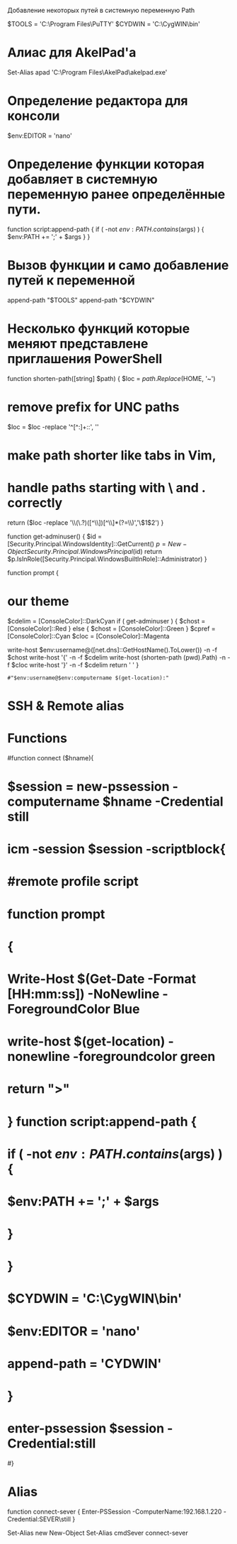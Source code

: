 Добавление некоторых путей в системную переменную Path

$TOOLS = 'C:\Program Files\PuTTY'
$CYDWIN = 'C:\CygWIN\bin'

# Алиас для AkelPad'a

Set-Alias apad 'C:\Program Files\AkelPad\akelpad.exe'

# Определение редактора для консоли

$env:EDITOR = 'nano'

# Определение функции которая добавляет в системную переменную ранее определённые пути.

function script:append-path { 
   if ( -not $env:PATH.contains($args) ) {
      $env:PATH += ';' + $args
   }
}

# Вызов функции и само добавление путей к переменной

append-path "$TOOLS"
append-path "$CYDWIN"

# Несколько функций которые меняют представлене приглашения PowerShell

function shorten-path([string] $path) {
   $loc = $path.Replace($HOME, '~')
   # remove prefix for UNC paths
   $loc = $loc -replace '^[^:]+::', ''
   # make path shorter like tabs in Vim,
   # handle paths starting with \\ and . correctly
   return ($loc -replace '\\(\.?)([^\\])[^\\]*(?=\\)','\$1$2')
}

function get-adminuser() {
   $id = [Security.Principal.WindowsIdentity]::GetCurrent()
   $p = New-Object Security.Principal.WindowsPrincipal($id)
   return $p.IsInRole([Security.Principal.WindowsBuiltInRole]::Administrator)
}

function prompt {
   # our theme
   $cdelim = [ConsoleColor]::DarkCyan
   if ( get-adminuser ) {
      $chost = [ConsoleColor]::Red
   } else {
      $chost = [ConsoleColor]::Green
   }
   $cpref = [ConsoleColor]::Cyan
   $cloc = [ConsoleColor]::Magenta

   write-host $env:username@([net.dns]::GetHostName().ToLower()) -n -f $chost
   write-host '{' -n -f $cdelim
   write-host (shorten-path (pwd).Path) -n -f $cloc
   write-host '}' -n -f $cdelim
   return ' '
}

	#"$env:username@$env:computername $(get-location):"

# SSH & Remote alias

# Functions
#function connect ($hname){ 
#   $session = new-pssession -computername $hname -Credential still
#   icm -session $session -scriptblock{ 
#   #remote profile script
#
#       function prompt 
#       { 
#           Write-Host $(Get-Date -Format [HH:mm:ss])  -NoNewline -ForegroundColor Blue 
#           write-host $(get-location) -nonewline -foregroundcolor green 
#           return ">" 
#       }	function script:append-path {
#	   if ( -not $env:PATH.contains($args) ) {
#      		$env:PATH += ';' + $args
#   		}
#	}
#	
#	$CYDWIN = 'C:\CygWIN\bin'
#	$env:EDITOR = 'nano'
#   	
#	append-path = 'CYDWIN'
#	} 
#    enter-pssession $session -Credential:still 
#}

# Alias
function connect-sever { Enter-PSSession -ComputerName:192.168.1.220 -Credential:SEVER\still }

Set-Alias new New-Object
Set-Alias cmdSever connect-sever
